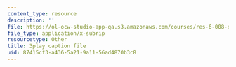 ```yaml
---
content_type: resource
description: ''
file: https://ol-ocw-studio-app-qa.s3.amazonaws.com/courses/res-6-008-digital-signal-processing-spring-2011/87415cf3a4365a219a1156ad4870b3c8_KbfL3lVgag.vtt
file_type: application/x-subrip
resourcetype: Other
title: 3play caption file
uid: 87415cf3-a436-5a21-9a11-56ad4870b3c8
---
```

